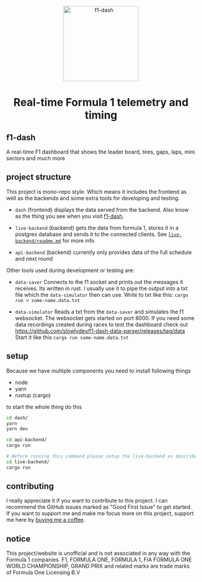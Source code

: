 <p align="center">
  <picture>
    <source media="(prefers-color-scheme: dark)" srcset="./dash/public/tag-logo.png" width="200">
    <img alt="f1-dash" src="./dash/public/tag-logo.png" width="200">
  </picture>
</p>

<h1 align="center">Real-time Formula 1 telemetry and timing</h1>

## f1-dash

A real-time F1 dashboard that shows the leader board, tires, gaps, laps, mini sectors and much more

## project structure

This project is mono-repo style. Which means it includes the frontend as well as the backends and some extra tools for developing and testing.

- `dash` (frontend)
  displays the data served from the backend. Also know as the thing you see when you visit [f1-dash](https://f1-dash.com).

- `live-backend` (backend)
  gets the data from formula 1, stores it in a postgres database and sends it to the connected clients. See [`live-backend/readme.md`](./live-backend/readme.md) for more info

- `api-backend` (backend)
  currently only provides data of the full schedule and next round

Other tools used during development or testing are:

- `data-saver`
  Connects to the f1 socket and prints out the messages it receives.
  Its written in rust. I usually use it to pipe the output into a txt file which the `data-simulator` then can use.
  Write to txt like this: `cargo run > some-name.data.txt`

- `data-simulator`
  Reads a txt from the `data-saver` and simulates the f1 websocket. The websocket gets started on port 8000.
  If you need some data recordings created during races to test the dashboard check out https://github.com/slowlydev/f1-dash-data-parser/releases/tag/data
  Start it like this `cargo run some-name.data.txt`

## setup

Because we have multiple components you need to install following things

- node
- yarn
- rustup (cargo)

to start the whole thing do this

```bash
cd dash/
yarn
yarn dev

cd api-backend/
cargo run

# Before running this command please setup the live-backend as described in the live-backend readme
cd live-backend/
cargo run
```

## contributing

I really appreciate it if you want to contribute to this project. I can recommend the GitHub issues marked as "Good First Issue" to get started.
If you want to support me and make me focus more on this project, support me here by [buying me a coffee](https://www.buymeacoffee.com/slowlydev).

## notice

This project/website is unofficial and is not associated in any way with the Formula 1 companies. F1, FORMULA ONE, FORMULA 1, FIA FORMULA ONE WORLD CHAMPIONSHIP, GRAND PRIX and related marks are trade marks of Formula One Licensing B.V
